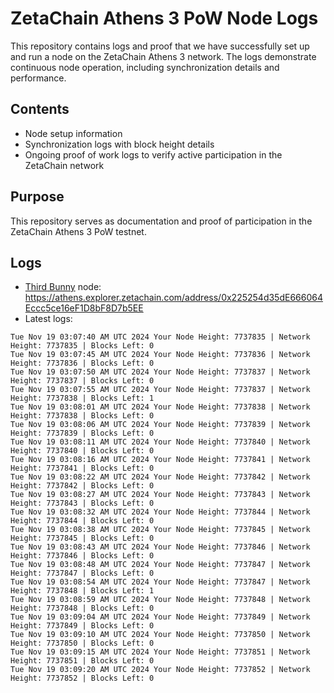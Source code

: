 # ZetaChain Athens 3 PoW Node Logs
This repository contains logs and proof that we have successfully set up and run a node on the ZetaChain Athens 3 network. The logs demonstrate continuous node operation, including synchronization details and performance.

## Contents
- Node setup information
- Synchronization logs with block height details
- Ongoing proof of work logs to verify active participation in the ZetaChain network

## Purpose
This repository serves as documentation and proof of participation in the ZetaChain Athens 3 PoW testnet.

## Logs

- [Third Bunny](https://thirdbunny.xyz/) node: https://athens.explorer.zetachain.com/address/0x225254d35dE666064Eccc5ce16eF1D8bF8D7b5EE
- Latest logs:
```
Tue Nov 19 03:07:40 AM UTC 2024 Your Node Height: 7737835 | Network Height: 7737835 | Blocks Left: 0
Tue Nov 19 03:07:45 AM UTC 2024 Your Node Height: 7737836 | Network Height: 7737836 | Blocks Left: 0
Tue Nov 19 03:07:50 AM UTC 2024 Your Node Height: 7737837 | Network Height: 7737837 | Blocks Left: 0
Tue Nov 19 03:07:55 AM UTC 2024 Your Node Height: 7737837 | Network Height: 7737838 | Blocks Left: 1
Tue Nov 19 03:08:01 AM UTC 2024 Your Node Height: 7737838 | Network Height: 7737838 | Blocks Left: 0
Tue Nov 19 03:08:06 AM UTC 2024 Your Node Height: 7737839 | Network Height: 7737839 | Blocks Left: 0
Tue Nov 19 03:08:11 AM UTC 2024 Your Node Height: 7737840 | Network Height: 7737840 | Blocks Left: 0
Tue Nov 19 03:08:16 AM UTC 2024 Your Node Height: 7737841 | Network Height: 7737841 | Blocks Left: 0
Tue Nov 19 03:08:22 AM UTC 2024 Your Node Height: 7737842 | Network Height: 7737842 | Blocks Left: 0
Tue Nov 19 03:08:27 AM UTC 2024 Your Node Height: 7737843 | Network Height: 7737843 | Blocks Left: 0
Tue Nov 19 03:08:32 AM UTC 2024 Your Node Height: 7737844 | Network Height: 7737844 | Blocks Left: 0
Tue Nov 19 03:08:38 AM UTC 2024 Your Node Height: 7737845 | Network Height: 7737845 | Blocks Left: 0
Tue Nov 19 03:08:43 AM UTC 2024 Your Node Height: 7737846 | Network Height: 7737846 | Blocks Left: 0
Tue Nov 19 03:08:48 AM UTC 2024 Your Node Height: 7737847 | Network Height: 7737847 | Blocks Left: 0
Tue Nov 19 03:08:54 AM UTC 2024 Your Node Height: 7737847 | Network Height: 7737848 | Blocks Left: 1
Tue Nov 19 03:08:59 AM UTC 2024 Your Node Height: 7737848 | Network Height: 7737848 | Blocks Left: 0
Tue Nov 19 03:09:04 AM UTC 2024 Your Node Height: 7737849 | Network Height: 7737849 | Blocks Left: 0
Tue Nov 19 03:09:10 AM UTC 2024 Your Node Height: 7737850 | Network Height: 7737850 | Blocks Left: 0
Tue Nov 19 03:09:15 AM UTC 2024 Your Node Height: 7737851 | Network Height: 7737851 | Blocks Left: 0
Tue Nov 19 03:09:20 AM UTC 2024 Your Node Height: 7737852 | Network Height: 7737852 | Blocks Left: 0
```
